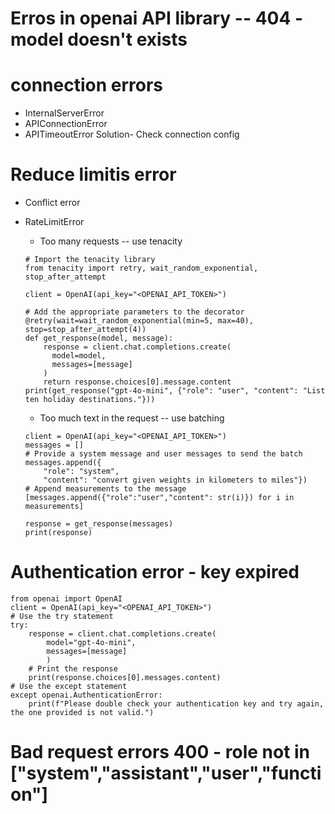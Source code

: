 # Erros in openai API library -- 404 - model doesn't exists

# connection errors
- InternalServerError
- APIConnectionError
- APITimeoutError
Solution- Check connection config

# Reduce limitis error
- Conflict error
- RateLimitError
  - Too many requests -- use tenacity
  ```
  # Import the tenacity library
  from tenacity import retry, wait_random_exponential, stop_after_attempt
  
  client = OpenAI(api_key="<OPENAI_API_TOKEN>")
  
  # Add the appropriate parameters to the decorator
  @retry(wait=wait_random_exponential(min=5, max=40), stop=stop_after_attempt(4))
  def get_response(model, message):
      response = client.chat.completions.create(
        model=model,
        messages=[message]
      )
      return response.choices[0].message.content
  print(get_response("gpt-4o-mini", {"role": "user", "content": "List ten holiday destinations."}))
  ```

  - Too much text in the request -- use batching
  ```
  client = OpenAI(api_key="<OPENAI_API_TOKEN>")
  messages = []
  # Provide a system message and user messages to send the batch
  messages.append({
      "role": "system",
      "content": "convert given weights in kilometers to miles"})
  # Append measurements to the message
  [messages.append({"role":"user","content": str(i)}) for i in measurements]
  
  response = get_response(messages)
  print(response)
  ```
# Authentication error - key expired   
```
from openai import OpenAI
client = OpenAI(api_key="<OPENAI_API_TOKEN>")
# Use the try statement
try:
    response = client.chat.completions.create(
        model="gpt-4o-mini",
        messages=[message]
        )
    # Print the response
    print(response.choices[0].messages.content)
# Use the except statement
except openai.AuthenticationError:
    print(f"Please double check your authentication key and try again, the one provided is not valid.")
```

# Bad request errors 400 - role not in ["system","assistant","user","function"]
  
